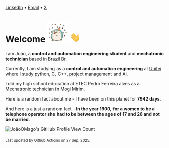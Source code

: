 [LinkedIn](https://www.linkedin.com/in/joão-pedro-gozzoli-b95641301/) &bull;
[Email](joaopedrogozzoli@gmail.com) &bull;
[X](https://x.com/jpp12prado)

# Welcome <img src="happy.gif" height="64px" /> <img src="wave.gif" height="32px" />

I am João, a  **control and automation engineering student** and **mechatronic technician** based in Brazil Br.

Currently, I am studying as a **control and automation engineering** at [Unifei](https://unifei.edu.br) where I study python, C, C++, project management and Ai.

I did my high school education at ETEC Pedro Ferreira alves as a Mechatronic technician in Mogi Mirim.

Here is a random fact about me - I have been on this planet for **7942 days**.

And here is a just a random fact -  **In the year 1900, for a women to be a telephone operator she had to be between the ages of 17 and 26 and not be married**.

![JoãoOMago's GitHub Profile View Count](https://komarev.com/ghpvc/?username=JoaoOMago)

<sub>Last updated by Github Actions on 27 Sep, 2025.</sub>
